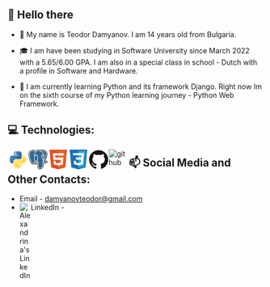 ## 👋 Hello there

- 👦 My name is Teodor Damyanov. I am 14 years old from Bulgaria.

- 🎓 I am have been studying in Software University since March 2022 with a 5.65/6.00 GPA. I am also in a special class in school - Dutch with a profile in Software and Hardware.

- 🐍 I am currently learning Python and its framework Django. Right now Im on the sixth course of my Python learning journey - Python Web Framework.

## 💻 Technologies:
<img align="left" alt="python" width="40px" src="https://github.com/devicons/devicon/blob/master/icons/python/python-original.svg" />
<img align="left" alt="postgresql" width="40px" src="https://github.com/devicons/devicon/blob/master/icons/postgresql/postgresql-original.svg" />
<img align="left" alt="html" width="40px" src="https://github.com/devicons/devicon/blob/master/icons/html5/html5-original.svg" />
<img align="left" alt="css" width="40px" src="https://github.com/devicons/devicon/blob/master/icons/css3/css3-original.svg" />
<img align="left" alt="github" width="40px" src="https://github.com/devicons/devicon/blob/master/icons/github/github-original.svg" />
<img align="left" alt="github" width="40px" src="https://dashboard.snapcraft.io/site_media/appmedia/2017/05/pycharm_logo_256.png" />


## 📫 Social Media and Other Contacts:
- Email - damyanovteodor@gmail.com
- LinkedIn - <a href="https://www.linkedin.com/in/alex-mehandzhiyska/">
  <img align="left" alt="Alexandrina's LinkedIn" width="22px" src="https://github.com/dheereshagrwal/colored-icons/raw/master/svg/linkedin.svg" />
</a>
